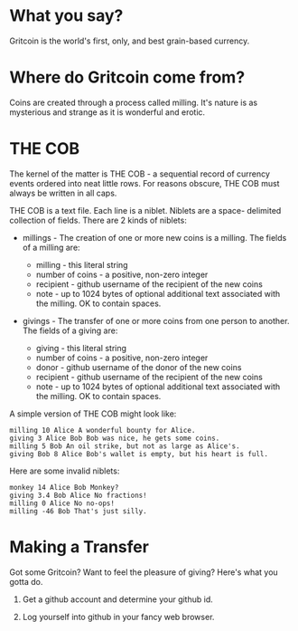 # What you say?

Gritcoin is the world's first, only, and best grain-based currency.

# Where do Gritcoin come from?

Coins are created through a process called milling.  It's nature
is as mysterious and strange as it is wonderful and erotic.

# THE COB #

The kernel of the matter is THE COB - a sequential record of currency
events ordered into neat little rows.  For reasons obscure, THE COB must
always be written in all caps.

THE COB is a text file.  Each line is a niblet.  Niblets are a space-
delimited collection of fields.  There are 2 kinds of niblets:

* millings - The creation of one or more new coins is a milling.  The
fields of a milling are:

   * milling - this literal string
   * number of coins - a positive, non-zero integer
   * recipient - github username of the recipient of the new coins
   * note - up to 1024 bytes of optional additional text associated with the milling.  OK to contain spaces.

* givings - The transfer of one or more coins from one person to another.
The fields of a giving are:

   * giving - this literal string
   * number of coins - a positive, non-zero integer
   * donor - github username of the donor of the new coins
   * recipient - github username of the recipient of the new coins
   * note - up to 1024 bytes of optional additional text associated with the milling.  OK to contain spaces.

A simple version of THE COB might look like:

    milling 10 Alice A wonderful bounty for Alice.
    giving 3 Alice Bob Bob was nice, he gets some coins.
    milling 5 Bob An oil strike, but not as large as Alice's.
    giving Bob 8 Alice Bob's wallet is empty, but his heart is full.

Here are some invalid niblets:

    monkey 14 Alice Bob Monkey?
    giving 3.4 Bob Alice No fractions!
    milling 0 Alice No no-ops!
    milling -46 Bob That's just silly.

# Making a Transfer #

Got some Gritcoin?  Want to feel the pleasure of giving?  Here's what
you gotta do.

1. Get a github account and determine your github id.

2. Log yourself into github in your fancy web browser.

